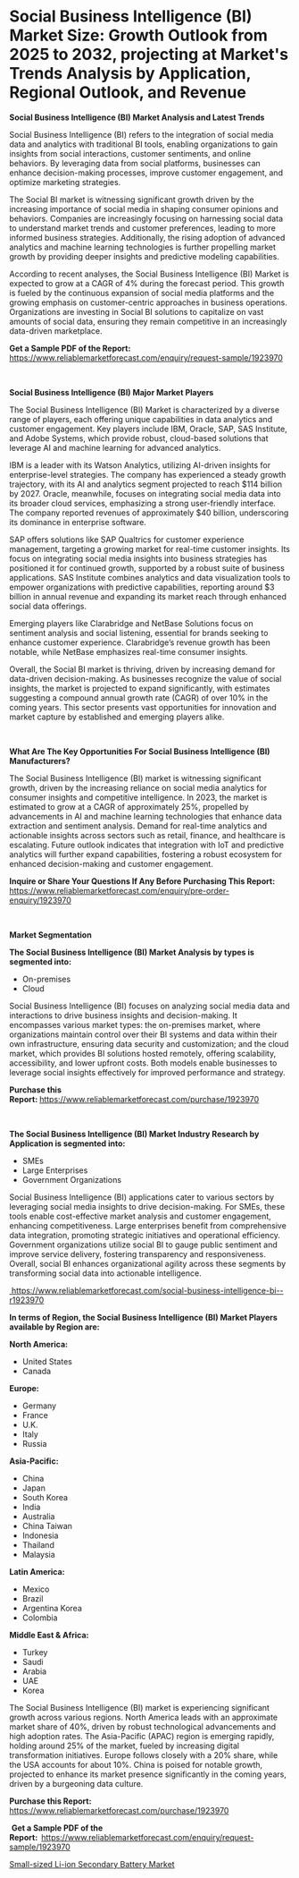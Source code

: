 <p><h1>Social Business Intelligence (BI) Market Size: Growth Outlook from 2025 to 2032, projecting at Market's Trends Analysis by Application, Regional Outlook, and Revenue</h1></p><p><strong>Social Business Intelligence (BI) Market Analysis and Latest Trends</strong></p>
<p><p>Social Business Intelligence (BI) refers to the integration of social media data and analytics with traditional BI tools, enabling organizations to gain insights from social interactions, customer sentiments, and online behaviors. By leveraging data from social platforms, businesses can enhance decision-making processes, improve customer engagement, and optimize marketing strategies.</p><p>The Social BI market is witnessing significant growth driven by the increasing importance of social media in shaping consumer opinions and behaviors. Companies are increasingly focusing on harnessing social data to understand market trends and customer preferences, leading to more informed business strategies. Additionally, the rising adoption of advanced analytics and machine learning technologies is further propelling market growth by providing deeper insights and predictive modeling capabilities.</p><p>According to recent analyses, the Social Business Intelligence (BI) Market is expected to grow at a CAGR of 4% during the forecast period. This growth is fueled by the continuous expansion of social media platforms and the growing emphasis on customer-centric approaches in business operations. Organizations are investing in Social BI solutions to capitalize on vast amounts of social data, ensuring they remain competitive in an increasingly data-driven marketplace.</p></p>
<p><strong>Get a Sample PDF of the Report:&nbsp;</strong> <a href="https://www.reliablemarketforecast.com/enquiry/request-sample/1923970?utm_campaign=3528&utm_medium=2&utm_source=Github&utm_content=ia&utm_term=28032025&utm_id=social-business-intelligence-bi">https://www.reliablemarketforecast.com/enquiry/request-sample/1923970</a></p>
<p>&nbsp;</p>
<p><strong>Social Business Intelligence (BI) Major Market Players</strong></p>
<p><p>The Social Business Intelligence (BI) Market is characterized by a diverse range of players, each offering unique capabilities in data analytics and customer engagement. Key players include IBM, Oracle, SAP, SAS Institute, and Adobe Systems, which provide robust, cloud-based solutions that leverage AI and machine learning for advanced analytics.</p><p>IBM is a leader with its Watson Analytics, utilizing AI-driven insights for enterprise-level strategies. The company has experienced a steady growth trajectory, with its AI and analytics segment projected to reach $114 billion by 2027. Oracle, meanwhile, focuses on integrating social media data into its broader cloud services, emphasizing a strong user-friendly interface. The company reported revenues of approximately $40 billion, underscoring its dominance in enterprise software.</p><p>SAP offers solutions like SAP Qualtrics for customer experience management, targeting a growing market for real-time customer insights. Its focus on integrating social media insights into business strategies has positioned it for continued growth, supported by a robust suite of business applications. SAS Institute combines analytics and data visualization tools to empower organizations with predictive capabilities, reporting around $3 billion in annual revenue and expanding its market reach through enhanced social data offerings.</p><p>Emerging players like Clarabridge and NetBase Solutions focus on sentiment analysis and social listening, essential for brands seeking to enhance customer experience. Clarabridge’s revenue growth has been notable, while NetBase emphasizes real-time consumer insights.</p><p>Overall, the Social BI market is thriving, driven by increasing demand for data-driven decision-making. As businesses recognize the value of social insights, the market is projected to expand significantly, with estimates suggesting a compound annual growth rate (CAGR) of over 10% in the coming years. This sector presents vast opportunities for innovation and market capture by established and emerging players alike.</p></p>
<p>&nbsp;</p>
<p><strong>What Are The Key Opportunities For Social Business Intelligence (BI) Manufacturers?</strong></p>
<p><p>The Social Business Intelligence (BI) market is witnessing significant growth, driven by the increasing reliance on social media analytics for consumer insights and competitive intelligence. In 2023, the market is estimated to grow at a CAGR of approximately 25%, propelled by advancements in AI and machine learning technologies that enhance data extraction and sentiment analysis. Demand for real-time analytics and actionable insights across sectors such as retail, finance, and healthcare is escalating. Future outlook indicates that integration with IoT and predictive analytics will further expand capabilities, fostering a robust ecosystem for enhanced decision-making and customer engagement.</p></p>
<p><strong>Inquire or Share Your Questions If Any Before Purchasing This Report:</strong> <a href="https://www.reliablemarketforecast.com/enquiry/pre-order-enquiry/1923970?utm_campaign=3528&utm_medium=2&utm_source=Github&utm_content=ia&utm_term=28032025&utm_id=social-business-intelligence-bi">https://www.reliablemarketforecast.com/enquiry/pre-order-enquiry/1923970</a></p>
<p>&nbsp;</p>
<p><strong>Market Segmentation</strong></p>
<p><strong>The Social Business Intelligence (BI) Market Analysis by types is segmented into:</strong></p>
<p><ul><li>On-premises</li><li>Cloud</li></ul></p>
<p><p>Social Business Intelligence (BI) focuses on analyzing social media data and interactions to drive business insights and decision-making. It encompasses various market types: the on-premises market, where organizations maintain control over their BI systems and data within their own infrastructure, ensuring data security and customization; and the cloud market, which provides BI solutions hosted remotely, offering scalability, accessibility, and lower upfront costs. Both models enable businesses to leverage social insights effectively for improved performance and strategy.</p></p>
<p><strong>Purchase this Report:&nbsp;</strong><a href="https://www.reliablemarketforecast.com/purchase/1923970?utm_campaign=3528&utm_medium=2&utm_source=Github&utm_content=ia&utm_term=28032025&utm_id=social-business-intelligence-bi">https://www.reliablemarketforecast.com/purchase/1923970</a></p>
<p>&nbsp;</p>
<p><strong>The Social Business Intelligence (BI) Market Industry Research by Application is segmented into:</strong></p>
<p><ul><li>SMEs</li><li>Large Enterprises</li><li>Government Organizations</li></ul></p>
<p><p>Social Business Intelligence (BI) applications cater to various sectors by leveraging social media insights to drive decision-making. For SMEs, these tools enable cost-effective market analysis and customer engagement, enhancing competitiveness. Large enterprises benefit from comprehensive data integration, promoting strategic initiatives and operational efficiency. Government organizations utilize social BI to gauge public sentiment and improve service delivery, fostering transparency and responsiveness. Overall, social BI enhances organizational agility across these segments by transforming social data into actionable intelligence.</p></p>
<p><a href="https://www.reliablemarketforecast.com/social-business-intelligence-bi--r1923970?utm_campaign=3528&utm_medium=2&utm_source=Github&utm_content=ia&utm_term=28032025&utm_id=social-business-intelligence-bi">&nbsp;https://www.reliablemarketforecast.com/social-business-intelligence-bi--r1923970</a></p>
<p><strong>In terms of Region, the Social Business Intelligence (BI) Market Players available by Region are:</strong></p>
<p>
    <p> <strong> North America: </strong>
        <ul>
            <li>United States</li>
            <li>Canada</li>
        </ul>
        </p> 
    <p> <strong> Europe: </strong>
        <ul>
            <li>Germany</li>
            <li>France</li>
            <li>U.K.</li>
            <li>Italy</li>
            <li>Russia</li>
        </ul>
        </p> 
    <p> <strong> Asia-Pacific: </strong>
        <ul>
            <li>China</li>
            <li>Japan</li>
            <li>South Korea</li>
            <li>India</li>
            <li>Australia</li>
            <li>China Taiwan</li>
            <li>Indonesia</li>
            <li>Thailand</li>
            <li>Malaysia</li>
        </ul>
        </p> 
    <p> <strong> Latin America: </strong>
        <ul>
            <li>Mexico</li>
            <li>Brazil</li>
            <li>Argentina Korea</li>
            <li>Colombia</li>
        </ul>
        </p> 
    <p> <strong> Middle East & Africa: </strong>
        <ul>
            <li>Turkey</li>
            <li>Saudi</li>
            <li>Arabia</li>
            <li>UAE</li>
            <li>Korea</li>
        </ul>
    </p>
    </p>
<p><p>The Social Business Intelligence (BI) market is experiencing significant growth across various regions. North America leads with an approximate market share of 40%, driven by robust technological advancements and high adoption rates. The Asia-Pacific (APAC) region is emerging rapidly, holding around 25% of the market, fueled by increasing digital transformation initiatives. Europe follows closely with a 20% share, while the USA accounts for about 10%. China is poised for notable growth, projected to enhance its market presence significantly in the coming years, driven by a burgeoning data culture.</p></p>
<p><strong>Purchase this Report: </strong><a href="https://www.reliablemarketforecast.com/purchase/1923970?utm_campaign=3528&utm_medium=2&utm_source=Github&utm_content=ia&utm_term=28032025&utm_id=social-business-intelligence-bi">https://www.reliablemarketforecast.com/purchase/1923970</a></p>
<p>&nbsp;<strong>Get a Sample PDF of the Report:&nbsp;&nbsp;</strong><a href="https://www.reliablemarketforecast.com/enquiry/request-sample/1923970?utm_campaign=3528&utm_medium=2&utm_source=Github&utm_content=ia&utm_term=28032025&utm_id=social-business-intelligence-bi">https://www.reliablemarketforecast.com/enquiry/request-sample/1923970</a></p>
<p><strong></strong></p>
<p><p><a href="https://github.com/storcweithzg/Market-Research-Report-List-1/blob/main/small-sized-li-ion-secondary-battery-market.md?utm_campaign=3528&utm_medium=2&utm_source=Github&utm_content=ia&utm_term=28032025&utm_id=social-business-intelligence-bi">Small-sized Li-ion Secondary Battery Market</a></p></p>